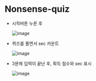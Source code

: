 # Nonsense-quiz

- 시작버튼 누른 후

  ![image](https://user-images.githubusercontent.com/96058996/158538543-e32f0e2b-dd82-4336-b3df-99840488546c.png)

- 퀴즈를 풀면서 sec 카운트

  ![image](https://user-images.githubusercontent.com/96058996/158538696-2595fdba-538e-4301-90b2-1995b6bbd483.png)

- 3문제 입력이 끝난 후, 획득 점수와 sec 표시

  ![image](https://user-images.githubusercontent.com/96058996/158538848-7fa4a9eb-7798-42d7-ac18-a74210ffc08d.png)

